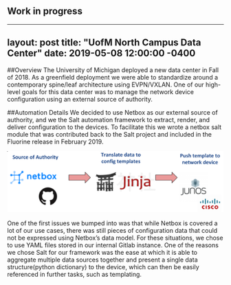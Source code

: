 ## Work in progress
---
layout: post
title:  "UofM North Campus Data Center"
date:   2019-05-08 12:00:00 -0400
---

##Overview
The University of Michigan deployed a new data center in Fall of 2018. As a
greenfield deployment we were able to standardize around a contemporary
spine/leaf architecture using EVPN/VXLAN.  One of our high-level goals for this
data center was to manage the network device configuration using an external
source of authority.

##Automation Details
We decided to use Netbox as our external source of authority, and we the Salt
automation framework to extract, render, and deliver configuration to the
devices. To facilitate this we wrote a netbox salt module that was contributed
back to the Salt project and included in the Fluorine release in February 2019.

![](/assets/2019-05-08_umich-ncdc-automation-workflow.png)

One of the first issues we bumped into was that while Netbox is covered a lot
of our use cases, there was still pieces of configuration data that could not
be expressed using Netbox’s data model.  For these situations, we chose to use
YAML files stored in our internal Gitlab instance.  One of the reasons we chose
Salt for our framework was the ease at which it is able to aggregate multiple
data sources together and present a single data structure(python dictionary) to
the device, which can then be easily referenced in further tasks, such as
templating.

